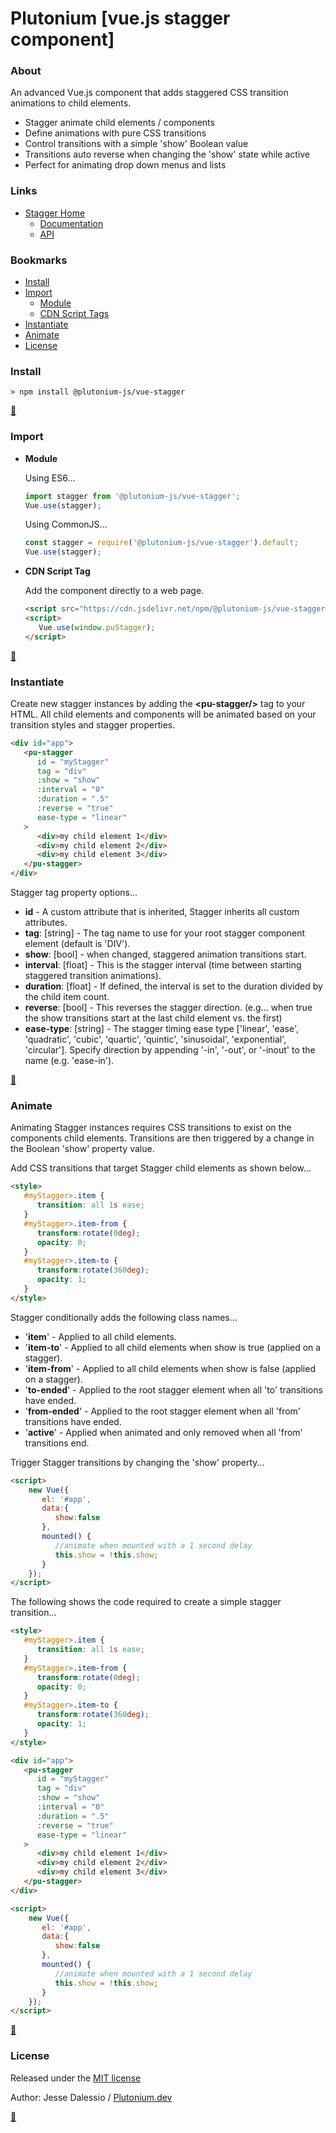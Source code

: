 # Plutonium [vue.js stagger component]
### About
An advanced Vue.js component that adds staggered CSS transition animations to child elements.
   * Stagger animate child elements / components
   * Define animations with pure CSS transitions
   * Control transitions with a simple 'show' Boolean value
   * Transitions auto reverse when changing the 'show' state while active
   * Perfect for animating drop down menus and lists


### Links

* [Stagger Home](https://plutonium.dev/wp/libraries/vue-stagger)
   * [Documentation](https://plutonium.dev/wp/libraries/vue-stagger/documentation)
   * [API](https://plutonium.dev/wp/libraries/vue-stagger/api)


### Bookmarks
* [Install](#install)
* [Import](#import)
   * [Module](#Module)
   * [CDN Script Tags](#CDN-Script-Tags)
* [Instantiate](#instantiate)
* [Animate](#animate)
* [License](#license)


### <a id="install"></a>Install
```
> npm install @plutonium-js/vue-stagger
```

**[:arrow_up_small:](#bookmarks)**	

### <a id="import" style="color:yellow;"></a>Import

* <a id="Module"></a>**Module**
   
   Using ES6...
   ```javascript
   import stagger from '@plutonium-js/vue-stagger';
   Vue.use(stagger);
   ```
  Using CommonJS...
   ```javascript
   const stagger = require('@plutonium-js/vue-stagger').default;
   Vue.use(stagger);
   ```
    
* <a id="CDN-Script-Tags"></a>**CDN Script Tag**
   
    Add the component directly to a web page.
   ```html
   <script src="https://cdn.jsdelivr.net/npm/@plutonium-js/vue-stagger@1/dist/bundle.umd.js"></script>
   <script>
      Vue.use(window.puStagger);
   </script>
   ```
   
**[:arrow_up_small:](#bookmarks)**	
   
### <a id="instantiate"></a>Instantiate
Create new stagger instances by adding the <strong>&lt;pu-stagger/&gt;</strong> tag to your HTML.  All child elements and components will be animated based on your transition styles and stagger properties.
```html
<div id="app">
   <pu-stagger
      id = "myStagger"
      tag = "div"
      :show = "show"
      :interval = "0"
      :duration = ".5"
      :reverse = "true"
      ease-type = "linear"
   >
      <div>my child element 1</div>
      <div>my child element 2</div>
      <div>my child element 3</div>
   </pu-stagger>
</div>
```
Stagger tag property options...
   * <strong>id</strong> - A custom attribute that is inherited, Stagger inherits all custom attributes.
   * <strong>tag</strong>: [string] - The tag name to use for your root stagger component element (default is 'DIV').
   * <strong>show</strong>: [bool] - when changed, staggered animation transitions start.
   * <strong>interval</strong>: [float] - This is the stagger interval (time between starting staggered transition animations).
   * <strong>duration</strong>: [float] - If defined, the interval is set to the duration divided by the child item count.
   * <strong>reverse</strong>: [bool] - This reverses the stagger direction. (e.g... when true the show transitions start at the last child element vs. the first)
   * <strong>ease-type</strong>: [string] - The stagger timing ease type ['linear', 'ease', 'quadratic', 'cubic', 'quartic', 'quintic', 'sinusoidal', 'exponential', 'circular']. Specify direction by appending '-in', '-out', or '-inout' to the name (e.g. 'ease-in').
  
   


**[:arrow_up_small:](#bookmarks)**	

### <a id="animate"></a>Animate
Animating Stagger instances requires CSS transitions to exist on the components child elements. Transitions are then triggered by a change in the Boolean 'show' property value.

Add CSS transitions that target Stagger child elements as shown below...

```html
<style>
   #myStagger>.item {
      transition: all 1s ease;
   }
   #myStagger>.item-from {
      transform:rotate(0deg);
      opacity: 0;
   }
   #myStagger>.item-to {
      transform:rotate(360deg);
      opacity: 1;
   }
</style>
```
Stagger conditionally adds the following class names...
   * '<strong>item</strong>' - Applied to all child elements.
   * '<strong>item-to</strong>' - Applied to all child elements when show is true (applied on a stagger).
   * '<strong>item-from</strong>' - Applied to all child elements when show is false (applied on a stagger).
   * '<strong>to-ended</strong>' - Applied to the root stagger element when all 'to' transitions have ended.
   * '<strong>from-ended</strong>' - Applied to the root stagger element when all 'from' transitions have ended.
   * '<strong>active</strong>' - Applied when animated and only removed when all 'from' transitions end.
   
Trigger Stagger transitions by changing the 'show' property...

```html
<script>
	new Vue({
	   el: '#app',
	   data:{
		  show:false
	   },
	   mounted() {
		  //animate when mounted with a 1 second delay
		  this.show = !this.show;
	   }
	});
</script>
```
The following shows the code required to create a simple stagger transition...
```html
<style>
   #myStagger>.item {
      transition: all 1s ease;
   }
   #myStagger>.item-from {
      transform:rotate(0deg);
      opacity: 0;
   }
   #myStagger>.item-to {
      transform:rotate(360deg);
      opacity: 1;
   }
</style>

<div id="app">
   <pu-stagger
      id = "myStagger"
      tag = "div"
      :show = "show"
      :interval = "0"
      :duration = ".5"
      :reverse = "true"
      ease-type = "linear"
   >
      <div>my child element 1</div>
      <div>my child element 2</div>
      <div>my child element 3</div>
   </pu-stagger>
</div>

<script>
	new Vue({
	   el: '#app',
	   data:{
		  show:false
	   },
	   mounted() {
		  //animate when mounted with a 1 second delay
		  this.show = !this.show;
	   }
	});
</script>
```

**[:arrow_up_small:](#bookmarks)**	

### <a id="license"></a>License

Released under the [MIT license](LICENSE.md)

Author: Jesse Dalessio / [Plutonium.dev](https://plutonium.dev)

**[:arrow_up_small:](#bookmarks)**